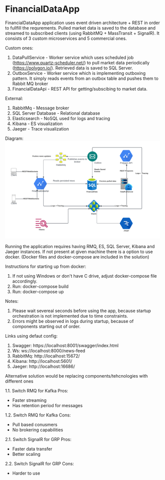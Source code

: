 # FinancialDataApp

FinancialDataApp application uses event driven architecture + REST in order to fullfill the requrements. Pulled market data is saved to the database and streamed to subscribed clients (using RabbitMQ + MassTransit + SignalR). It consists of 3 custom microservices and 5 commercial ones.

Custom ones:
1. DataPullService - Worker service which uses scheduled job (https://www.quartz-scheduler.net/) to pull market data periodically (https://polygon.io/). Retrieved data is saved to SQL Server.
2. OutboxService - Worker service which is implementing outboxing pattern. It simply reads events from an outbox table and pushes them to Rabbit MQ broker
3. FinancialDataApi - REST API for getting/subscibing to market data.

External:
1. RabbitMq - Message broker
2. SQL Server Database - Relational database
3. Elasticsearch - NoSQL used for logs and tracing
4. Kibana - ES visualization
5. Jaeger - Trace visualization

Diagram:
![Alt text](https://github.com/stanislav-stoychev/FinancialDataApp/blob/master/Diagram.png?raw=true "Diagram")

Running the application requires having RMQ, ES, SQL Server, Kibana and Jaeger instances. If not present at given machine there is a option to use docker. (Docker files and docker-compose are included in the solution)

Instructions for starting up from docker:
1. If not using Windows or don't have C drive, adjust docker-compose file accordingly. 
2. Run: docker-compose build
3. Run: docker-compose up

Notes: 
1. Please wait severeal seconds before using the app, because startup orchestration is not implemented due to time constraints. 
2. Errors might be observed in logs during startup, because of components starting out of order.

Links using defaut config:
1. Swagger: https://localhost:8001/swagger/index.html
2. Ws: ws://localhost:8000/news-feed
3. RabbitMq: http://localhost:15672/
4. Kibana: http://localhost:5601/
5. Jaeger: http://localhost:16686/

Alternative solution would be replacing components/tehcnologies with different ones

1.1. Switch RMQ for Kafka Pros:
  - Faster streaming
  - Has retention period for messages

1.2. Switch RMQ for Kafka Cons:
  - Pull based conusmers
  - No brokering capabilities

2.1. Switch SignalR for GRP Pros:
  - Faster data transfer
  - Better scaling

2.2. Switch SignalR for GRP Cons:
  - Harder to use

